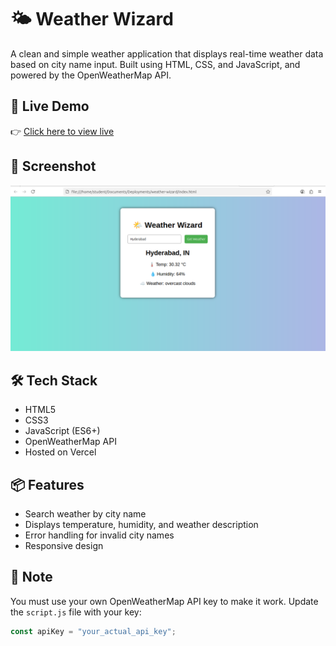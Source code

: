 # 🌤️ Weather Wizard

A clean and simple weather application that displays real-time weather data based on city name input. Built using HTML, CSS, and JavaScript, and powered by the OpenWeatherMap API.

## 🚀 Live Demo

👉 [Click here to view live](https://weather-wizard.vercel.app)

## 📸 Screenshot

![Weather Wizard Screenshot](screenshot.png) <!-- Add your screenshot if you have one -->

## 🛠️ Tech Stack

- HTML5
- CSS3
- JavaScript (ES6+)
- OpenWeatherMap API
- Hosted on Vercel

## 📦 Features

- Search weather by city name
- Displays temperature, humidity, and weather description
- Error handling for invalid city names
- Responsive design

## 🔐 Note

You must use your own OpenWeatherMap API key to make it work. Update the `script.js` file with your key:

```js
const apiKey = "your_actual_api_key";
